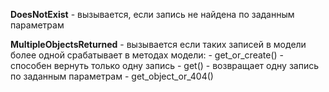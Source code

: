**DoesNotExist** - вызывается, если запись не найдена по заданным параметрам


**MultipleObjectsReturned** - вызывается если таких записей в модели более одной
срабатывает в методах модели:
    - get_or_create() - способен вернуть только одну запись
    - get() - возвращает одну запись по заданным параметрам
    - get_object_or_404()
